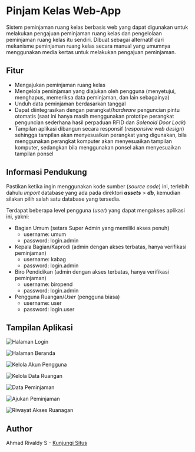 # Pinjam Kelas Web-App

Sistem peminjaman ruang kelas berbasis web yang dapat digunakan untuk melakukan pengajuan peminjaman ruang kelas dan pengelolaan peminjaman ruang kelas itu sendiri. Dibuat sebagai alternatif dari mekanisme peminjaman ruang kelas secara manual yang umumnya menggunakan media kertas untuk melakukan pengajuan peminjaman.


## Fitur

* Mengajukan peminjaman ruang kelas
* Mengelola peminjaman yang diajukan oleh pengguna (menyetujui, menghapus, memeriksa data peminjaman, dan lain sebagainya)
* Unduh data peminjaman berdasarkan tanggal
* Dapat diintegrasikan dengan perangkat/*hardware* penguncian pintu otomatis (saat ini hanya masih menggunakan prototipe perangkat penguncian sederhana hasil perpaduan RFID dan *Solenoid Door Lock*)
* Tampilan aplikasi dibangun secara responsif (*responsive web design*) sehingga tampilan akan menyesuaikan perangkat yang digunakan, bila menggunakan perangkat komputer akan menyesuaikan tampilan komputer, sedangkan bila menggunakan ponsel akan menyesuaikan tampilan ponsel


## Informasi Pendukung

Pastikan ketika ingin menggunakan kode sumber (*source code*) ini, terlebih dahulu *import* database yang ada pada direktori ***assets*** > ***db***,
kemudian silakan pilih salah satu database yang tersedia.

Terdapat beberapa level pengguna (*user*) yang dapat mengakses aplikasi ini, yakni:
* Bagian Umum (setara Super Admin yang memiliki akses penuh)
  - username: umum
  - password: login.admin
* Kepala Bagian/Kaprodi (admin dengan akses terbatas, hanya verifikasi peminjaman)
  - username: kabag
  - password: login.admin
* Biro Pendidikan (admin dengan akses terbatas, hanya verifikasi peminjaman)
  - username: biropend
  - password: login.admin
* Pengguna Ruangan/*User* (pengguna biasa)
  - username: user
  - password: login.user


## Tampilan Aplikasi

![Halaman Login](https://user-images.githubusercontent.com/76983038/104809591-0a01fe80-5821-11eb-9234-b142322e1b07.PNG)

![Halaman Beranda](https://user-images.githubusercontent.com/76983038/104809861-ffe0ff80-5822-11eb-9f66-6fd0d4f1614d.PNG)

![Kelola Akun Pengguna](https://user-images.githubusercontent.com/76983038/104810321-500d9100-5826-11eb-8ae4-62c783f36177.PNG)

![Kelola Data Ruangan](https://user-images.githubusercontent.com/76983038/104810359-92cf6900-5826-11eb-9935-b2fb17ec7038.PNG)

![Data Peminjaman](https://user-images.githubusercontent.com/76983038/104810381-b4305500-5826-11eb-977e-ea2e0360bc36.PNG)

![Ajukan Peminjaman](https://user-images.githubusercontent.com/76983038/104810395-cb6f4280-5826-11eb-9f22-f6549d021a3a.PNG)

![Riwayat Akses Ruanagan](https://user-images.githubusercontent.com/76983038/104810407-e2159980-5826-11eb-9d2d-37a2f0010292.PNG)


## Author

Ahmad Rivaldy S - [Kunjungi Situs](https://rivaldy.net)
